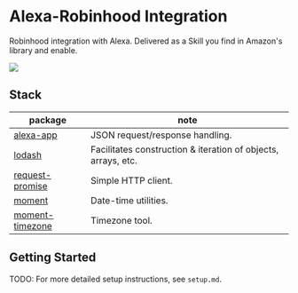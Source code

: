 # Alexa-Robinhood Integration

Robinhood integration with Alexa. Delivered as a Skill you find in Amazon's library and enable.

![](https://cdn.glitch.com/741725f7-bb0e-4c48-b840-0f74a94fc769%2Frobinhood-512.jpg?1498014443514)

## Stack
package | note
--- | ---
[alexa-app](https://github.com/bignerdranch/alexa-airportinfo) | JSON request/response handling.
[lodash](https://github.com/lodash/lodash) | Facilitates construction & iteration of objects, arrays, etc.
[request-promise](https://github.com/request/request-promise) | Simple HTTP client.
[moment](https://github.com/moment/moment) | Date-time utilities.
[moment-timezone](https://github.com/moment/moment-timezone) | Timezone tool.

## Getting Started
TODO: For more detailed setup instructions, see `setup.md`.